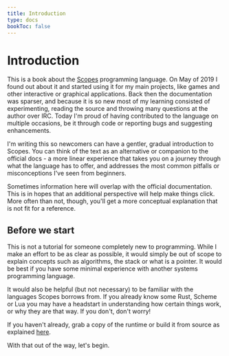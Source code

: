 ```yaml
---
title: Introduction
type: docs
bookToc: false
---
```


# Introduction

This is a book about the [Scopes](http://scopes.rocks) programming language. On May of 2019 I found out about it and started using it for my main projects, like games and other interactive or graphical applications. Back then the documentation was sparser, and because it is so new most of my learning consisted of experimenting, reading the source and throwing many questions at the author over IRC. Today I'm proud of having contributed to the language on multiple occasions, be it through code or reporting bugs and suggesting enhancements.

I'm writing this so newcomers can have a gentler, gradual introduction to Scopes. You can think of the text as an alternative or companion to the official docs - a more linear experience that takes you on a journey through what the language has to offer, and addresses the most common pitfalls or misconceptions I've seen from beginners.

Sometimes information here will overlap with the official documentation. This is in hopes that an additional perspective will help make things click. More often than not, though, you'll get a more conceptual explanation that is not fit for a reference.

## Before we start

This is not a tutorial for someone completely new to programming. While I make an effort to be 
as clear as possible, it would simply be out of scope to explain concepts such as algorithms, 
the stack or what is a pointer. It would be best if you have some minimal experience with another systems programming language.

It would also be helpful (but not necessary) to be familiar with the languages Scopes borrows 
from. If you already know some Rust, Scheme or Lua you may have a headstart in understanding
how certain things work, or why they are that way. If you don't, don't worry!

If you haven't already, grab a copy of the runtime or build it from source as explained [here](https://scopes.readthedocs.io/en/latest/intro/).

With that out of the way, let's begin.
